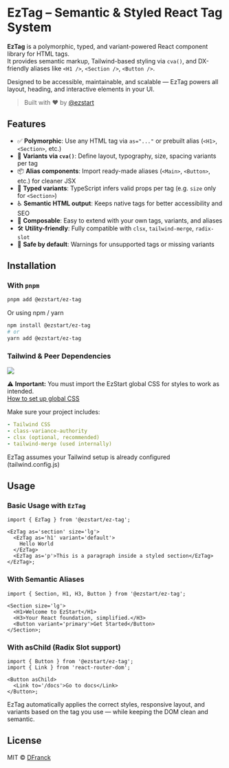 # EzTag – Semantic & Styled React Tag System

**EzTag** is a polymorphic, typed, and variant-powered React component library for HTML tags.  
It provides semantic markup, Tailwind-based styling via `cva()`, and DX-friendly aliases like `<H1 />`, `<Section />`, `<Button />`.

Designed to be accessible, maintainable, and scalable — EzTag powers all layout, heading, and interactive elements in your UI.

> Built with ❤️ by [@ezstart](https://github.com/DFranck/ez-start)

## Features

- ✅ **Polymorphic**: Use any HTML tag via `as="..."` or prebuilt alias (`<H1>`, `<Section>`, etc.)
- 🎨 **Variants via `cva()`**: Define layout, typography, size, spacing variants per tag
- 📦 **Alias components**: Import ready-made aliases (`<Main>`, `<Button>`, etc.) for cleaner JSX
- 🧠 **Typed variants**: TypeScript infers valid props per tag (e.g. `size` only for `<Section>`)
- ♿️ **Semantic HTML output**: Keeps native tags for better accessibility and SEO
- 🧩 **Composable**: Easy to extend with your own tags, variants, and aliases
- 🛠 **Utility-friendly**: Fully compatible with `clsx`, `tailwind-merge`, `radix-slot`
- 🧪 **Safe by default**: Warnings for unsupported tags or missing variants

## Installation

### With `pnpm`

```bash
pnpm add @ezstart/ez-tag
```

Or using npm / yarn

```bash
npm install @ezstart/ez-tag
# or
yarn add @ezstart/ez-tag
```

### Tailwind & Peer Dependencies

[![](https://img.shields.io/badge/Requires%20EzStart%20global%20CSS-blue)](../docs/usage-global-css.md)

⚠️ **Important:** You must import the EzStart global CSS for styles to work as intended.  
[How to set up global CSS](../docs/usage-global-css.md)

Make sure your project includes:

```yaml
- Tailwind CSS
- class-variance-authority
- clsx (optional, recommended)
- tailwind-merge (used internally)
```

EzTag assumes your Tailwind setup is already configured (tailwind.config.js)

## Usage

### Basic Usage with `EzTag`

```tsx
import { EzTag } from '@ezstart/ez-tag';

<EzTag as='section' size='lg'>
  <EzTag as='h1' variant='default'>
    Hello World
  </EzTag>
  <EzTag as='p'>This is a paragraph inside a styled section</EzTag>
</EzTag>;
```

### With Semantic Aliases

```tsx
import { Section, H1, H3, Button } from '@ezstart/ez-tag';

<Section size='lg'>
  <H1>Welcome to EzStart</H1>
  <H3>Your React foundation, simplified.</H3>
  <Button variant='primary'>Get Started</Button>
</Section>;
```

### With asChild (Radix Slot support)

```tsx
import { Button } from '@ezstart/ez-tag';
import { Link } from 'react-router-dom';

<Button asChild>
  <Link to='/docs'>Go to docs</Link>
</Button>;
```

EzTag automatically applies the correct styles, responsive layout, and variants based on the tag you use — while keeping the DOM clean and semantic.

## License

MIT © [DFranck](https://github.com/DFranck)
